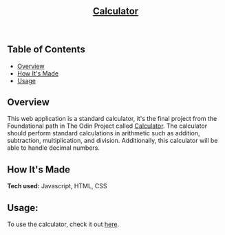 <h2 align="center"><u>Calculator</u></h2>

<p align="center">
<br>
</p>

## Table of Contents
+ [Overview](#overview)
+ [How It's Made](#how_its_made)
+ [Usage](#usage)

## Overview <a name = "overview"></a>

This web application is a standard calculator, it's the final project from the Foundational path in The Odin Project called [Calculator](https://www.theodinproject.com/lessons/foundations-calculator). The calculator should perform standard calculations in arithmetic such as addition, subtraction, multiplication, and division. Additionally, this calculator will be able to handle decimal numbers.

## How It's Made <a name = "how_its_made"></a>

**Tech used:** Javascript, HTML, CSS

## Usage: <a name = "usage"></a>

To use the calculator, check it out [here](https://dreamvenerable.github.io/odin-calculator/).